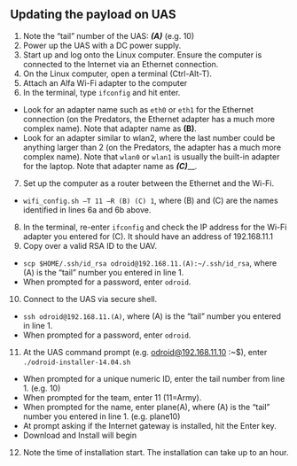 ## Updating the payload on UAS
1.	Note the “tail” number of the UAS: _____(A)_____ (e.g. 10)
2.	Power up the UAS with a DC power supply.
3.	Start up and log onto the Linux computer.  Ensure the computer is connected to the Internet via an Ethernet connection.
4.	On the Linux computer, open a terminal (Ctrl-Alt-T).
5.	Attach an Alfa Wi-Fi adapter to the computer
6.	In the terminal, type `ifconfig` and hit enter.
 - Look for an adapter name such as `eth0` or `eth1` for the Ethernet connection (on the Predators, the Ethernet adapter has a much more complex name).  Note that adapter name as ________(B)________.
 - Look for an adapter similar to wlan2, where the last number could be anything larger than 2 (on the Predators, the adapter has a much more complex name).  Note that `wlan0` or `wlan1` is usually the built-in adapter for the laptop.  Note that adapter name as _______(C)_________.  
7.	Set up the computer as a router between the Ethernet and the Wi-Fi.
  - `wifi_config.sh –T 11 –R (B) (C) 1`, where (B) and (C) are the names identified in lines 6a and 6b above.
8.	In the terminal, re-enter `ifconfig` and check the IP address for the Wi-Fi adapter you entered for (C). It should have an address of 192.168.11.1
9.	Copy over a valid RSA ID to the UAV. 
  - `scp $HOME/.ssh/id_rsa odroid@192.168.11.(A):~/.ssh/id_rsa`, where (A) is the “tail” number you entered in line 1. 
  - When prompted for a password, enter `odroid`.
10.	Connect to the UAS via secure shell.  
  - `ssh odroid@192.168.11.(A)`, where (A) is the “tail” number you entered in line 1.  
  - When prompted for a password, enter `odroid`.
11.	At the UAS command prompt (e.g. odroid@192.168.11.10 :~$), enter `./odroid-installer-14.04.sh`
  - When prompted for a unique numeric ID, enter the tail number from line 1. (e.g. 10)
  - When prompted for the team, enter 11 (11=Army).
  - When prompted for the name, enter plane(A), where (A) is the “tail” number you entered in line 1.  (e.g. plane10)
  - At prompt asking if the Internet gateway is installed, hit the Enter key.
  - Download and Install will begin
12.	Note the time of installation start. The installation can take up to an hour. 
